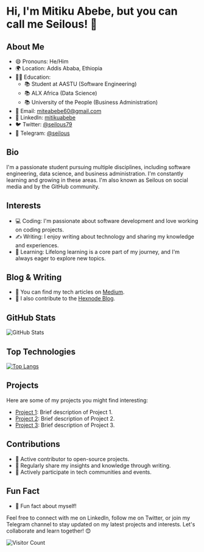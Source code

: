 # Hi, I'm Mitiku Abebe, but you can call me Seilous! 👋

## About Me
- 😄 Pronouns: He/Him
- 🌍 Location: Addis Ababa, Ethiopia
- 👨‍🎓 Education:
  - 📚 Student at AASTU (Software Engineering)
  - 📚 ALX Africa (Data Science)
  - 📚 University of the People (Business Administration)
- 📧 Email: miteabebe60@gmail.com
- 💼 LinkedIn: [mitikuabebe](https://www.linkedin.com/in/mitikuabebe/)
- 🐦 Twitter: [@seilous79](https://twitter.com/seilous79)
- 📱 Telegram: [@seilous](https://t.me/seilous)

## Bio
I'm a passionate student pursuing multiple disciplines, including software engineering, data science, and business administration. I'm constantly learning and growing in these areas. I'm also known as Seilous on social media and by the GitHub community.

## Interests
- 💻 Coding: I'm passionate about software development and love working on coding projects.
- ✍️ Writing: I enjoy writing about technology and sharing my knowledge and experiences.
- 📖 Learning: Lifelong learning is a core part of my journey, and I'm always eager to explore new topics.

## Blog & Writing
- 📝 You can find my tech articles on [Medium](https://medium.com/@seilous).
- 📝 I also contribute to the [Hexnode Blog](https://www.hexnode.com/blog/author/seilous/).

## GitHub Stats
![GitHub Stats](https://github-readme-stats.vercel.app/api?username=Byronseilous&show_icons=true&theme=dark)

## Top Technologies
[![Top Langs](https://github-readme-stats.vercel.app/api/top-langs/?username=Byronseilous&layout=compact&theme=dark)](https://github.com/Byronseilous)

## Projects
Here are some of my projects you might find interesting:
- [Project 1](https://github.com/Byronseilous/project-1): Brief description of Project 1.
- [Project 2](https://github.com/Byronseilous/project-2): Brief description of Project 2.
- [Project 3](https://github.com/Byronseilous/project-3): Brief description of Project 3.

## Contributions
- 🌟 Active contributor to open-source projects.
- 📖 Regularly share my insights and knowledge through writing.
- 📢 Actively participate in tech communities and events.

## Fun Fact
- 🎯 Fun fact about myself!

Feel free to connect with me on LinkedIn, follow me on Twitter, or join my Telegram channel to stay updated on my latest projects and interests. Let's collaborate and learn together! 😊

![Visitor Count](https://visitor-badge.glitch.me/badge?page_id=Byronseilous.Byronseilou&count_initial=2845)

